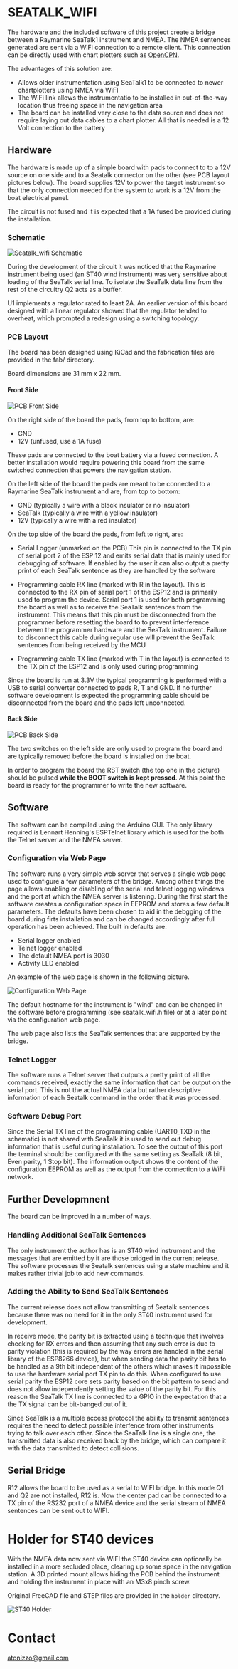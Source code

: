 # SEATALK_WIFI
The hardware and the included software of this project create a
bridge between a Raymarine SeaTalk1 instrument and NMEA. The NMEA
sentences generated are sent via a WiFi connection to a remote
client. This connection can be directly used with chart plotters such as
[OpenCPN](https://opencpn.org/).

The advantages of this solution are:

- Allows older instrumentation using SeaTalk1 to be connected to newer
chartplotters using NMEA via WiFI
- The WiFi link allows the instrumentatio to be installed in out-of-the-way
location thus freeing space in the navigation area
- The board can be installed very close to the data source and does not
require laying out data cables to a chart plotter. All that is needed
is a 12 Volt connection to the battery

## Hardware
The hardware is made up of a simple board with pads to connect to to a 12V
source on one side and to a Seatalk connector on the other (see PCB layout
pictures below). The board supplies 12V to power the target instrument so that
the only connection needed for the system to work is a 12V from the boat
electrical panel.

The circuit is not fused and it is expected that a 1A fused be provided during
the installation.

### Schematic
![Seatalk_wifi Schematic](pictures/seatalk_wifi.svg)

During the development of the circuit it was noticed that the Raymarine
instrument being used (an ST40 wind instrument) was very sensitive about
loading of the SeaTalk serial line. To isolate the SeaTalk data line from
the rest of the circuitry Q2 acts as a buffer.

U1 implements a regulator rated to least 2A. An earlier version of this board
designed with a linear regulator showed that the regulator tended to overheat,
which prompted a redesign using a switching topology.

### PCB Layout

The board has been designed using KiCad and the fabrication files are provided
in the fab/ directory.

Board dimensions are 31 mm x 22 mm.

#### Front Side
![PCB Front Side](pictures/seatalk_wifi_front.png)

On the right side of the board the pads, from top to bottom, are:

- GND
- 12V (unfused, use a 1A fuse)

These pads are connected to the boat battery via a fused connection. A better
installation would require powering this board from the same switched
connection that powers the navigation station.

On the left side of the board the pads are meant to be connected to a Raymarine
SeaTalk instrument and are, from top to bottom:

- GND (typically a wire with a black insulator or no insulator)
- SeaTalk (typically a wire with a yellow insulator)
- 12V (typically a wire with a red insulator)

On the top side of the board the pads, from left to right, are:

- Serial Logger (unmarked on the PCB) This pin is connected to the TX pin
of serial port 2 of the ESP 12 and emits serial data that is mainly
used for debugging of software. If enabled by the user it can also output a
pretty print of each SeaTalk sentence as they are handled by the software

- Programming cable RX line (marked with R in the layout). This is connected
to the RX pin of serial port 1 of the ESP12 and is primarily used to program
the device. Serial port 1 is used for both programming the board as
well as to receive the SeaTalk sentences from the instrument. This means that
this pin must be disconnected from the programmer before resetting the board
to to prevent interference between the programmer hardware and the SeaTalk
instrument. Failure to disconnect this cable during regular use will prevent
the SeaTalk sentences from being received by the MCU

- Programming cable TX line (marked with T in the layout) is connected to the
TX pin of the ESP12 and is only used during programming

Since the board is run at 3.3V the typical programming is performed with a
USB to serial converter connected to pads R, T and GND. If no further software
development is expected the programming cable should be disconnected from the
board and the pads left unconnected.

#### Back Side
![PCB Back Side](pictures/seatalk_wifi_back.png)

The two switches on the left side are only used to program the board and are
typically removed before the board is installed on the boat.

In order to program the board the RST switch (the top one in the picture)
should be pulsed **while the BOOT switch is kept pressed**. At this point
the board is ready for the programmer to write the new software.

## Software
The software can be compiled using the Arduino GUI. The only library required
is Lennart Henning's ESPTelnet library which is used for the
both the Telnet server and the NMEA server.

### Configuration via Web Page
The software runs a very simple web server that serves a single web page used
to configure a few parameters of the bridge. Among other things the page allows
enabling or disabling of the serial and telnet logging windows and the port
at which the NMEA server is listening. During the first start the software
creates a configuration space in EEPROM and stores a few default parameters.
The defaults have been chosen to aid in the debgging of the board during firts
installation and can be changed accordingly after full operation has been
achieved. The built in defaults are:

- Serial logger enabled
- Telnet logger enabled
- The default NMEA port is 3030
- Activity LED enabled

An example of the web page is shown in the following picture.

![Configuration Web Page](pictures/webpage.png)

The default hostname for the instrument is "wind" and can be changed in the
software before programming (see seatalk_wifi.h file) or at a later point
via the configuration web page.

The web page also lists the SeaTalk sentences that are supported by the bridge.

### Telnet Logger
The software runs a Telnet server that outputs a pretty print of all the
commands received, exactly the same information that can be output on the
serial port. This is not the actual NMEA data but rather descriptive
information of each Seatalk command in the order that it was processed.

### Software Debug Port
Since the Serial TX line of the programming cable (UART0_TXD in the schematic)
is not shared with SeaTalk it is used to send out debug information that is
useful during installation. To see the output of this port the terminal should
be configured with the same setting as SeaTalk (8 bit, Even parity, 1 Stop bit).
The information output shows the content of the configuration EEPROM as well
as the output from the connection to a WiFi network.

## Further Developmnent
The board can be improved in a number of ways.

### Handling Additional SeaTalk Sentences
The only instrument the author has is an ST40 wind instrument and the messages
that are emitted by it are those bridged in the current release. The software
processes the Seatalk sentences using a state machine and it makes rather
trivial job to add new commands.

### Adding the Ability to Send SeaTalk Sentences
The current release does not allow transmitting of Seatalk sentences because
there was no need for it in the only ST40 instrument used for development. 

In receive mode, the parity bit is extracted using a technique that involves
checking for RX errors and then assuming that any such error is due to parity
violation (this is required by the way errors are handled in the serial library
of the ESP8266 device), but when sending data the parity bit has to be handled
as a 9th bit independent of the others which makes it impossible to use the
hardware serial port TX pin to do this. When configured to use serial parity
the ESP12 core sets parity based on the bit pattern to send and does not allow
independently setting the value of the parity bit. For this reason the SeaTalk
TX line is connected to a GPIO in the expectation that a the TX signal can be
bit-banged out of it.

Since SeaTalk is a multiple access protocol the ability to transmit sentences
requires the need to detect possible interfence from other instruments trying
to talk over each other. Since the SeaTalk line is a single one, the
transmitted data is also received back by the bridge, which can compare it
with the data transmitted to detect collisions.

## Serial Bridge   
R12 allows the board to be used as a serial to WIFI bridge. In this mode Q1
and Q2 are not installed, R12 is. Now the center pad can be connected to a TX
pin of the RS232 port of a NMEA device and the serial stream of NMEA sentences
can be sent out to WIFI.

# Holder for ST40 devices
With the NMEA data now sent via WiFI the ST40 device can optionally be
installed in a more secluded place, clearing up some space in the navigation
station. A 3D printed mount allows hiding the PCB behind the instrument and
holding the instrument in place with an M3x8 pinch screw.

Original FreeCAD file and STEP files are provided in the ```holder```
directory.

![ST40 Holder](pictures/ST40_holder.png)

# Contact
<atonizzo@gmail.com>

